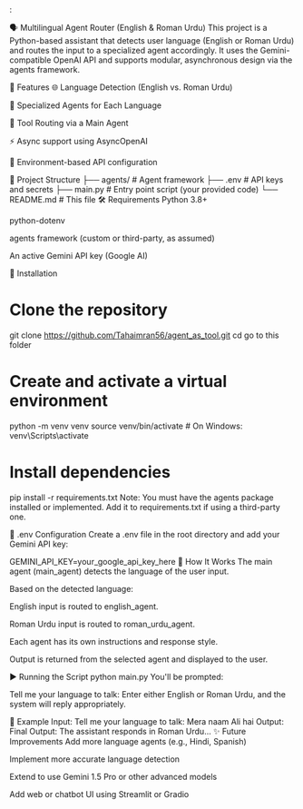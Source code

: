 :

🗣️ Multilingual Agent Router (English & Roman Urdu)
This project is a Python-based assistant that detects user language (English or Roman Urdu) and routes the input to a specialized agent accordingly. It uses the Gemini-compatible OpenAI API and supports modular, asynchronous design via the agents framework.

🚀 Features
🌐 Language Detection (English vs. Roman Urdu)

🤖 Specialized Agents for Each Language

🔁 Tool Routing via a Main Agent

⚡ Async support using AsyncOpenAI

🔐 Environment-based API configuration

📁 Project Structure
├── agents/                  # Agent framework
├── .env                     # API keys and secrets
├── main.py                  # Entry point script (your provided code)
└── README.md                # This file
🛠️ Requirements
Python 3.8+

python-dotenv

agents framework (custom or third-party, as assumed)

An active Gemini API key (Google AI)

🧪 Installation
# Clone the repository
git clone https://github.com/Tahaimran56/agent_as_tool.git
cd go to this folder

# Create and activate a virtual environment
python -m venv venv
source venv/bin/activate  # On Windows: venv\Scripts\activate

# Install dependencies
pip install -r requirements.txt
Note: You must have the agents package installed or implemented. Add it to requirements.txt if using a third-party one.

🔐 .env Configuration
Create a .env file in the root directory and add your Gemini API key:

GEMINI_API_KEY=your_google_api_key_here
🧠 How It Works
The main agent (main_agent) detects the language of the user input.

Based on the detected language:

English input is routed to english_agent.

Roman Urdu input is routed to roman_urdu_agent.

Each agent has its own instructions and response style.

Output is returned from the selected agent and displayed to the user.

▶️ Running the Script
python main.py
You'll be prompted:

Tell me your language to talk:
Enter either English or Roman Urdu, and the system will reply appropriately.

📌 Example
Input:
Tell me your language to talk: Mera naam Ali hai
Output:
Final Output: The assistant responds in Roman Urdu...
✨ Future Improvements
Add more language agents (e.g., Hindi, Spanish)

Implement more accurate language detection

Extend to use Gemini 1.5 Pro or other advanced models

Add web or chatbot UI using Streamlit or Gradio

